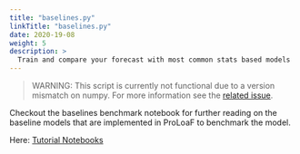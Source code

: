 ```yaml
---
title: "baselines.py"
linkTitle: "baselines.py"
date: 2020-19-08
weight: 5
description: >
  Train and compare your forecast with most common stats based models
---
```

>WARNING:
>This script is currently not functional due to a version mismatch on numpy. For more information see the [related issue](https://github.com/alkaline-ml/pmdarima/issues/577").


Checkout the baselines benchmark notebook for further reading on the baseline models that are implemented in ProLoaF to benchmark the model.
 

Here: [Tutorial Notebooks](https://github.com/sogno-platform/proloaf/tree/master/notebooks)